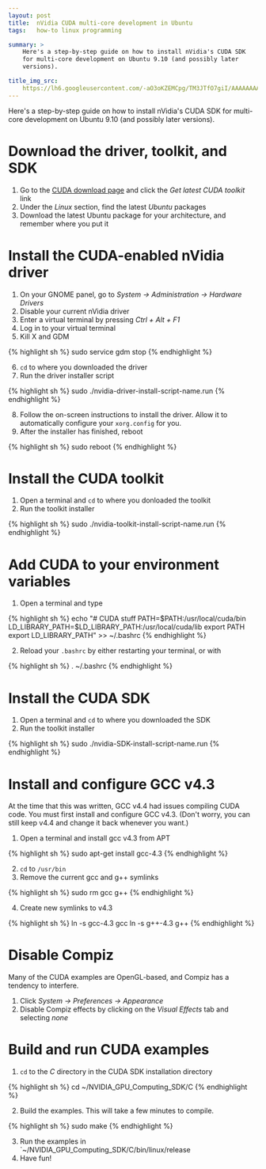 ```yaml
---
layout: post
title:  nVidia CUDA multi-core development in Ubuntu
tags:   how-to linux programming

summary: >
    Here's a step-by-step guide on how to install nVidia's CUDA SDK
    for multi-core development on Ubuntu 9.10 (and possibly later
    versions).

title_img_src:
    https://lh6.googleusercontent.com/-aO3oKZEMCpg/TM3JTfO7giI/AAAAAAAACWg/H6o3MoxiAYY/s144/Screenshot.png
---
```


Here's a step-by-step guide on how to install nVidia's CUDA SDK for multi-core
development on Ubuntu 9.10 (and possibly later versions).

# Download the driver, toolkit, and SDK

1. Go to the [CUDA download page][cudadownload] and click the *Get latest CUDA
   toolkit* link
2. Under the *Linux* section, find the latest *Ubuntu* packages
3. Download the latest Ubuntu package for your architecture, and remember where
   you put it

[cudadownload]:http://developer.nvidia.com/cuda-downloads

# Install the CUDA-enabled nVidia driver

1. On your GNOME panel, go to *System -> Administration -> Hardware Drivers*
2. Disable your current nVidia driver
3. Enter a virtual terminal by pressing *Ctrl + Alt + F1*
4. Log in to your virtual terminal
5. Kill X and GDM

{% highlight sh %}
sudo service gdm stop
{% endhighlight %}

6. `cd` to where you downloaded the driver
7. Run the driver installer script

{% highlight sh %}
sudo ./nvidia-driver-install-script-name.run
{% endhighlight %}

8. Follow the on-screen instructions to install the driver. Allow it to
   automatically configure your `xorg.config` for you.
9. After the installer has finished, reboot

{% highlight sh %}
sudo reboot
{% endhighlight %}

# Install the CUDA toolkit

1. Open a terminal and `cd` to where you donloaded the toolkit
2. Run the toolkit installer

{% highlight sh %}
sudo ./nvidia-toolkit-install-script-name.run
{% endhighlight %}

# Add CUDA to your environment variables

1. Open a terminal and type

{% highlight sh %}
echo "# CUDA stuff
PATH=\$PATH:/usr/local/cuda/bin
LD_LIBRARY_PATH=\$LD_LIBRARY_PATH:/usr/local/cuda/lib
export PATH
export LD_LIBRARY_PATH" >> ~/.bashrc
{% endhighlight %}

2. Reload your `.bashrc` by either restarting your terminal, or with

{% highlight sh %}
. ~/.bashrc
{% endhighlight %}

# Install the CUDA SDK

1. Open a terminal and `cd` to where you downloaded the SDK
2. Run the toolkit installer

{% highlight sh %}
sudo ./nvidia-SDK-install-script-name.run
{% endhighlight %}

# Install and configure GCC v4.3

At the time that this was written, GCC v4.4 had issues compiling CUDA code. You
must first install and configure GCC v4.3. (Don't worry, you can still keep
v4.4 and change it back whenever you want.)

1. Open a terminal and install gcc v4.3 from APT

{% highlight sh %}
sudo apt-get install gcc-4.3
{% endhighlight %}

2. `cd` to `/usr/bin`
3. Remove the current gcc and g++ symlinks

{% highlight sh %}
sudo rm gcc g++
{% endhighlight %}

4. Create new symlinks to v4.3

{% highlight sh %}
ln -s gcc-4.3 gcc
ln -s g++-4.3 g++
{% endhighlight %}

# Disable Compiz

Many of the CUDA examples are OpenGL-based, and Compiz has a tendency to
interfere.

1. Click *System -> Preferences -> Appearance*
2. Disable Compiz effects by clicking on the *Visual Effects* tab and selecting
   *none*

# Build and run CUDA examples
1. `cd` to the *C* directory in the CUDA SDK installation directory

{% highlight sh %}
cd ~/NVIDIA_GPU_Computing_SDK/C
{% endhighlight %}

2. Build the examples. This will take a few minutes to compile.

{% highlight sh %}
sudo make
{% endhighlight %}

3. Run the examples in `~/NVIDIA_GPU_Computing_SDK/C/bin/linux/release
4. Have fun!
